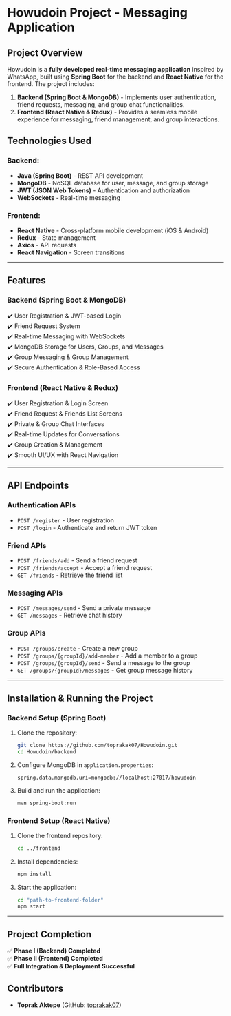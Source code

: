 # Howudoin Project - Messaging Application

## Project Overview

Howudoin is a **fully developed real-time messaging application** inspired by WhatsApp, built using **Spring Boot** for the backend and **React Native** for the frontend. The project includes:

1. **Backend (Spring Boot & MongoDB)** - Implements user authentication, friend requests, messaging, and group chat functionalities.
2. **Frontend (React Native & Redux)** - Provides a seamless mobile experience for messaging, friend management, and group interactions.

## Technologies Used

### Backend:

- **Java (Spring Boot)** - REST API development
- **MongoDB** - NoSQL database for user, message, and group storage
- **JWT (JSON Web Tokens)** - Authentication and authorization
- **WebSockets** - Real-time messaging

### Frontend:

- **React Native** - Cross-platform mobile development (iOS & Android)
- **Redux** - State management
- **Axios** - API requests
- **React Navigation** - Screen transitions

---

## Features

### **Backend (Spring Boot & MongoDB)**

✔️ User Registration & JWT-based Login\
✔️ Friend Request System\
✔️ Real-time Messaging with WebSockets\
✔️ MongoDB Storage for Users, Groups, and Messages\
✔️ Group Messaging & Group Management\
✔️ Secure Authentication & Role-Based Access

### **Frontend (React Native & Redux)**

✔️ User Registration & Login Screen\
✔️ Friend Request & Friends List Screens\
✔️ Private & Group Chat Interfaces\
✔️ Real-time Updates for Conversations\
✔️ Group Creation & Management\
✔️ Smooth UI/UX with React Navigation

---

## API Endpoints

### **Authentication APIs**

- `POST /register` - User registration
- `POST /login` - Authenticate and return JWT token

### **Friend APIs**

- `POST /friends/add` - Send a friend request
- `POST /friends/accept` - Accept a friend request
- `GET /friends` - Retrieve the friend list

### **Messaging APIs**

- `POST /messages/send` - Send a private message
- `GET /messages` - Retrieve chat history

### **Group APIs**

- `POST /groups/create` - Create a new group
- `POST /groups/{groupId}/add-member` - Add a member to a group
- `POST /groups/{groupId}/send` - Send a message to the group
- `GET /groups/{groupId}/messages` - Get group message history

---

## Installation & Running the Project

### **Backend Setup (Spring Boot)**

1. Clone the repository:
   ```sh
   git clone https://github.com/toprakak07/Howudoin.git
   cd Howudoin/backend
   ```
2. Configure MongoDB in `application.properties`:
   ```properties
   spring.data.mongodb.uri=mongodb://localhost:27017/howudoin
   ```
3. Build and run the application:
   ```sh
   mvn spring-boot:run
   ```

### **Frontend Setup (React Native)**

1. Clone the frontend repository:
   ```sh
   cd ../frontend
   ```
2. Install dependencies:
   ```sh
   npm install
   ```
3. Start the application:
   ```sh
   cd "path-to-frontend-folder"
   npm start
   ```

---

## Project Completion

✅ **Phase I (Backend) Completed**\
✅ **Phase II (Frontend) Completed**\
✅ **Full Integration & Deployment Successful**

## Contributors

- **Toprak Aktepe** (GitHub: [toprakak07](https://github.com/toprakak07))

